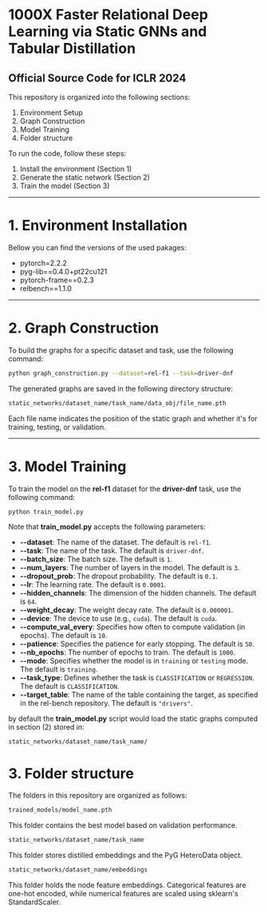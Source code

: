 # 1000X Faster Relational Deep Learning via Static GNNs and Tabular Distillation
## Official Source Code for ICLR 2024

This repository is organized into the following sections:

1. Environment Setup
2. Graph Construction
3. Model Training
3. Folder structure

To run the code, follow these steps:

1. Install the environment (Section 1)
2. Generate the static network (Section 2)
3. Train the model (Section 3)

---

# 1. Environment Installation
Bellow you can find the versions of the used pakages:

- pytorch=2.2.2
- pyg-lib==0.4.0+pt22cu121
- pytorch-frame==0.2.3
- relbench==1.1.0

---

# 2. Graph Construction
To build the graphs for a specific dataset and task, use the following command:

```bash
python graph_construction.py --dataset=rel-f1 --task=driver-dnf
```
The generated graphs are saved in the following directory structure:

```bash
static_networks/dataset_name/task_name/data_obj/file_name.pth
```
Each file name indicates the position of the static graph and whether it's for training, testing, or validation.


---

# 3. Model Training

To train the model on the **rel-f1** dataset for the **driver-dnf** task, use the following command:

```bash
python train_model.py
```

Note that **train_model.py** accepts the following parameters:

- **--dataset**: The name of the dataset. The default is `rel-f1`.
- **--task**: The name of the task. The default is `driver-dnf`.
- **--batch_size**: The batch size. The default is `1`.
- **--num_layers**: The number of layers in the model. The default is `3`.
- **--dropout_prob**: The dropout probability. The default is `0.1`.
- **--lr**: The learning rate. The default is `0.0001`.
- **--hidden_channels**: The dimension of the hidden channels. The default is `64`.
- **--weight_decay**: The weight decay rate. The default is `0.000001`.
- **--device**: The device to use (e.g., `cuda`). The default is `cuda`.
- **--compute_val_every**: Specifies how often to compute validation (in epochs). The default is `10`.
- **--patience**: Specifies the patience for early stopping. The default is `50`.
- **--nb_epochs**: The number of epochs to train. The default is `1000`.
- **--mode**: Specifies whether the model is in `training` or `testing` mode. The default is `training`.
- **--task_type**: Defines whether the task is `CLASSIFICATION` or `REGRESSION`. The default is `CLASSIFICATION`.
- **--target_table**: The name of the table containing the target, as specified in the rel-bench repository. The default is `"drivers"`.


by default the **train_model.py** script would load the static graphs computed in section (2) stored in:
```
static_networks/dataset_name/task_name/
```


# 3. Folder structure

The folders in this repository are organized as follows:

```bash
trained_models/model_name.pth
```
This folder contains the best model based on validation performance.



```bash
static_networks/dataset_name/task_name
```
This folder stores distilled embeddings and the PyG HeteroData object.


```bash
static_networks/dataset_name/embeddings
```
This folder holds the node feature embeddings. Categorical features are one-hot encoded, while numerical features are scaled using sklearn's StandardScaler.